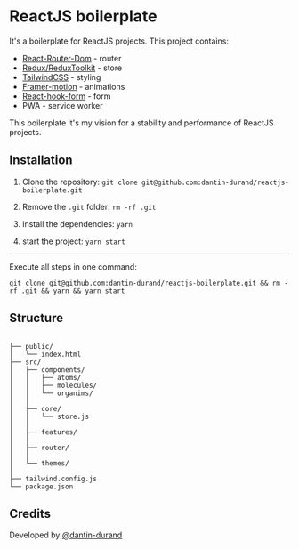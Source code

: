 # ReactJS boilerplate

It's a boilerplate for ReactJS projects.
This project contains:

- [React-Router-Dom](https://v5.reactrouter.com/web/guides/quick-start) - router
- [Redux/ReduxToolkit](https://redux-toolkit.js.org/introduction/getting-started) - store
- [TailwindCSS](https://tailwindcss.com/docs/installation) - styling
- [Framer-motion](https://www.framer.com/docs/) - animations
- [React-hook-form](https://react-hook-form.com/api/useform/watch) - form
- PWA - service worker

This boilerplate it's my vision for a stability and performance of ReactJS projects.

## Installation

1. Clone the repository: `git clone git@github.com:dantin-durand/reactjs-boilerplate.git`

2. Remove the `.git` folder: `rm -rf .git`

3. install the dependencies: `yarn`

4. start the project: `yarn start`

---

Execute all steps in one command:

```
git clone git@github.com:dantin-durand/reactjs-boilerplate.git && rm -rf .git && yarn && yarn start
```

## Structure

```

├── public/
│   └── index.html
├── src/
│   ├── components/
│   │   ├── atoms/
│   │   ├── molecules/
│   │   └── organims/
│   │
│   ├── core/
│   │   └── store.js
│   │
│   ├── features/
│   │
│   ├── router/
│   │
│   └── themes/
│
├── tailwind.config.js
└── package.json

```

## Credits

Developed by [@dantin-durand](https://github.com/dantin-durand)
